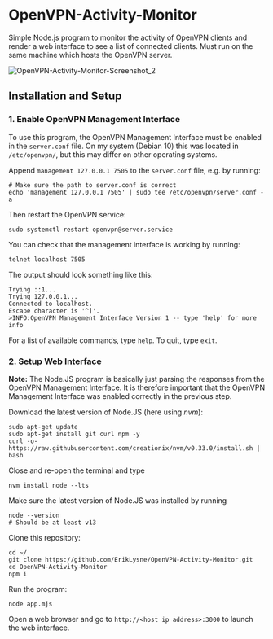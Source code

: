 # OpenVPN-Activity-Monitor

Simple Node.js program to monitor the activity of OpenVPN clients and render a web interface to see a list of connected clients. Must run on the same machine which hosts the OpenVPN server.

![OpenVPN-Activity-Monitor-Screenshot_2](https://user-images.githubusercontent.com/17698478/75901878-7a897200-5e3f-11ea-876c-5eb4a5c8ed0a.PNG)

<a name="installation"></a>

## Installation and Setup

### 1. Enable OpenVPN Management Interface

To use this program, the OpenVPN Management Interface must be enabled in the `server.conf` file. On my system (Debian 10) this was located in `/etc/openvpn/`, but this may differ on other operating systems.

Append `management 127.0.0.1 7505` to the `server.conf` file, e.g. by running:

```
# Make sure the path to server.conf is correct
echo 'management 127.0.0.1 7505' | sudo tee /etc/openvpn/server.conf -a
```

Then restart the OpenVPN service:

```
sudo systemctl restart openvpn@server.service

```

You can check that the management interface is working by running:

```
telnet localhost 7505
```

The output should look something like this:

```
Trying ::1...
Trying 127.0.0.1...
Connected to localhost.
Escape character is '^]'.
>INFO:OpenVPN Management Interface Version 1 -- type 'help' for more info

```

For a list of available commands, type `help`. To quit, type `exit`.

### 2. Setup Web Interface

**Note:** The Node.JS program is basically just parsing the responses from the OpenVPN Management Interface. It is therefore important that the OpenVPN Management Interface was enabled correctly in the previous step.

Download the latest version of Node.JS (here using _nvm_):

```
sudo apt-get update
sudo apt-get install git curl npm -y
curl -o- https://raw.githubusercontent.com/creationix/nvm/v0.33.0/install.sh | bash
```

Close and re-open the terminal and type

```
nvm install node --lts
```

Make sure the latest version of Node.JS was installed by running

```
node --version
# Should be at least v13
```

Clone this repository:

```
cd ~/
git clone https://github.com/ErikLysne/OpenVPN-Activity-Monitor.git
cd OpenVPN-Activity-Monitor
npm i
```

Run the program:

```
node app.mjs
```

Open a web browser and go to `http://<host ip address>:3000` to launch the web interface.
